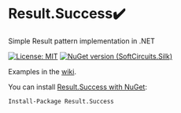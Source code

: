 # Result.Success✔️
Simple Result pattern implementation in .NET

[![License: MIT](https://img.shields.io/badge/License-MIT-purple.svg)](https://opensource.org/licenses/MIT)
[![NuGet version (SoftCircuits.Silk)](https://img.shields.io/nuget/v/Result.Success?color=blue&style=plastic?logoHeight=45)](https://www.nuget.org/packages/Result.Success)

Examples in the [wiki](https://github.com/MMaximus111/Result/wiki).

You can install [Result.Success with NuGet](https://www.nuget.org/packages/Result.Success):

    Install-Package Result.Success
